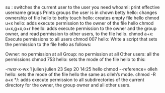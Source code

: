 su <username>: switches the current user to the user you need
whoami: print effective username
groups <username> Prints groups the user is in
chown betty hello: changes ownership of file hello to betty
touch hello: creates empty file hello
chmod u+x hello: adds execute permission to the owner of the file hello
chmod u+x,g+x,o+r heello:  adds execute permission to the owner and the group owner, and read permission to other users, to the file hello.
chmod a+x: Execute permissions to all users
chmod 007 hello: Write a script that sets the permission to the file hello as follows:

Owner: no permission at all
Group: no permission at all
Other users: all the permissions
chmod 753  hello: sets the mode of the file hello to this:

-rwxr-x-wx 1 julien julien 23 Sep 20 14:25 hello
chmod --reference= olleh hello: sets the mode of the file hello the same as olleh’s mode.
chmod -R a+x */: adds execute permission to all subdirectories of the current directory for the owner, the group owner and all other users.



